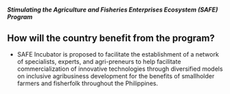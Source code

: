 ##### Stimulating the Agriculture and Fisheries Enterprises Ecosystem (SAFE) Program

## How will the country benefit from the program?


 - SAFE Incubator is proposed to facilitate the establishment of a network of specialists, experts, and agri-preneurs to help facilitate commercialization of innovative technologies through diversified models on inclusive agribusiness development for the benefits of smallholder farmers and fisherfolk throughout the Philippines.
